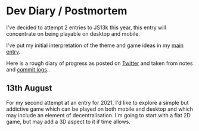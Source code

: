 # Dev Diary / Postmortem

I've decided to attempt 2 entries to JS13k this year, this entry will concentrate on being playable on desktop and mobile.

I've put my initial interpretation of the theme and game ideas in my [main entry](https://github.com/picosonic/js13k-2021).

Here is a rough diary of progress as posted on [Twitter](https://twitter.com/femtosonic) and taken from notes and [commit logs](https://github.com/picosonic/js13k-2021/commits/)..

13th August
-----------
For my second attempt at an entry for 2021, I'd like to explore a simple but addictive game which can be played on both mobile and desktop and which may include an element of decentralisation. I'm going to start with a flat 2D game, but may add a 3D aspect to it if time allows.


